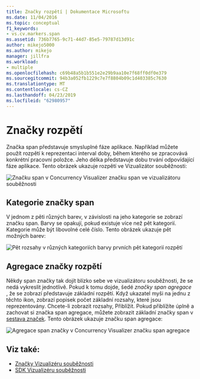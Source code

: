 ```yaml
---
title: Značky rozpětí | Dokumentace Microsoftu
ms.date: 11/04/2016
ms.topic: conceptual
f1_keywords:
- vs.cv.markers.span
ms.assetid: 736b7765-9c71-44d7-85e5-79787d13d91c
author: mikejo5000
ms.author: mikejo
manager: jillfra
ms.workload:
- multiple
ms.openlocfilehash: c69b48a5b1b551e2e29b9aa10e7f68ff0df0e379
ms.sourcegitcommit: 94b3a052fb1229c7e7f8804b09c1d403385c7630
ms.translationtype: MT
ms.contentlocale: cs-CZ
ms.lasthandoff: 04/23/2019
ms.locfileid: "62980957"
---
```

# <a name="span-markers"></a>Značky rozpětí
Značka span představuje smysluplné fáze aplikace. Například můžete použít rozpětí k reprezentaci interval doby, během kterého se zpracovává konkrétní pracovní položce. Jeho délka představuje dobu trvání odpovídající fáze aplikace. Tento obrázek ukazuje rozpětí ve Vizualizátor souběžnosti:

 ![Značku span v Concurrency Visualizer](../profiling/media/cvmarkerspan.png "CVMarkerSpan") značku span ve vizualizátoru souběžnosti

## <a name="span-category"></a>Kategorie značky span
 V jednom z pěti různých barev, v závislosti na jeho kategorie se zobrazí značku span. Barvy se opakují, pokud existuje více než pět kategorií. Kategorie může být libovolné celé číslo. Tento obrázek ukazuje pět možných barev:

 ![Pět rozsahy v různých kategoriích](../profiling/media/cvmarkerspancategory.png "CVMarkerSpanCategory") barvy prvních pět kategorií rozpětí

## <a name="span-aggregation-markers"></a>Agregace značky rozpětí
 Někdy span značky tak dojít blízko sebe ve vizualizátoru souběžnosti, že se nedá vykreslit jednotlivě. Pokud k tomu dojde, šedé *značky span agregace* , že se zobrazí představuje základní rozpětí. Když ukazatel myši na jednu z těchto ikon, zobrazí popisek počet základní rozsahy, které jsou reprezentovány. Chcete-li zobrazit rozsahy, Přiblížit. Pokud přiblížíte úplně a zachovat si značka span agregace, můžete zobrazit základní značky span v [sestava značek](../profiling/markers-report.md). Tento obrázek ukazuje značku span agregace:

 ![Agregace span značky v Concurrency Visualizer](../profiling/media/cvmarkerspanaggregate.png "CVMarkerSpanAggregate") značku span agregace

## <a name="see-also"></a>Viz také:
- [Značky Vizualizéru souběžnosti](../profiling/concurrency-visualizer-markers.md)
- [SDK Vizualizéru souběžnosti](../profiling/concurrency-visualizer-sdk.md)